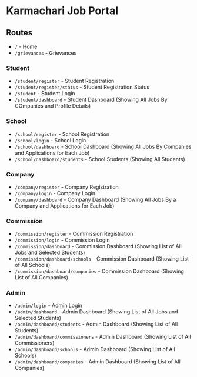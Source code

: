 # Karmachari Job Portal

## Routes

- `/` - Home
- `/grievances` - Grievances

### Student

- `/student/register` - Student Registration
- `/student/register/status` - Student Registration Status
- `/student` - Student Login
- `/student/dashboard` - Student Dashboard (Showing All Jobs By COmpanies and Profile Details) 

### School

- `/school/register` - School Registration
- `/school/login` - School Login 
- `/school/dashboard` - School Dashboard (Showing All Jobs By Companies and Applications for Each Job)
- `/school/dashboard/students` - School Students (Showing All Students)

### Company

- `/company/register` - Company Registration
- `/company/login` - Company Login
- `/company/dashboard` - Company Dashboard (Showing All Jobs By a Company and Applications for Each Job)

### Commission

- `/commission/register` - Commission Registration
- `/commission/login` - Commission Login
- `/commission/dashboard` - Commission Dashboard (Showing List of All Jobs and Selected Students)
- `/commission/dashboard/schools` - Commission Dashboard (Showing List of All Schools)
- `/commission/dashboard/companies` - Commission Dashboard (Showing List of All Companies)

### Admin

- `/admin/login` - Admin Login 
- `/admin/dashboard` - Admin Dashboard (Showing List of All Jobs and Selected Students)
- `/admin/dashboard/students` - Admin Dashboard (Showing List of All Students)
- `/admin/dashboard/commissioners` - Admin Dashboard (Showing List of All Commissioners)
- `/admin/dashboard/schools` - Admin Dashboard (Showing List of All Schools)
- `/admin/dashboard/companies` - Admin Dashboard (Showing List of All Companies)
